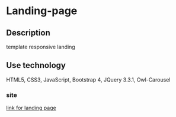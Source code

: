# Landing-page
## Description

template responsive landing

## Use technology
HTML5, CSS3, JavaScript, Bootstrap 4, JQuery 3.3.1, Owl-Carousel

### site
[link for landing page](https://dimastus.github.io/landing-page/)
